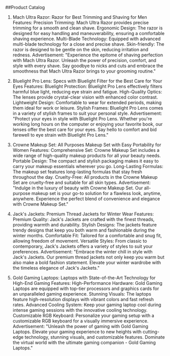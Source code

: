 ##Product Catalog
1. Mach Ultra Razor: Razor for Best Trimming and Shaving for Men
Features:
Precision Trimming: Mach Ultra Razor provides precise trimming for a smooth and clean shave.
Ergonomic Design: The razor is designed for easy handling and maneuverability, ensuring a comfortable shaving experience.
Multi-Blade Technology: Equipped with advanced multi-blade technology for a close and precise shave.
Skin-friendly: The razor is designed to be gentle on the skin, reducing irritation and redness.
Advertisement:
"Experience the epitome of shaving perfection with Mach Ultra Razor. Unleash the power of precision, comfort, and style with every shave. Say goodbye to nicks and cuts and embrace the smoothness that Mach Ultra Razor brings to your grooming routine."

2. Bluelight Pro Lens: Specs with Bluelight Filter for the Best Care for Your Eyes
Features:
Bluelight Protection: Bluelight Pro Lens effectively filters harmful blue light, reducing eye strain and fatigue.
High-Quality Optics: The lenses provide crystal-clear vision with enhanced color contrast.
Lightweight Design: Comfortable to wear for extended periods, making them ideal for work or leisure.
Stylish Frames: Bluelight Pro Lens comes in a variety of stylish frames to suit your personal style.
Advertisement:
"Protect your eyes in style with Bluelight Pro Lens. Whether you're working long hours on the computer or enjoying your favorite book, our lenses offer the best care for your eyes. Say hello to comfort and bid farewell to eye strain with Bluelight Pro Lens."

3. Crowne Makeup Set: All Purposes Makeup Set with Easy Portability for Women
Features:
Comprehensive Set: Crowne Makeup Set includes a wide range of high-quality makeup products for all your beauty needs.
Portable Design: The compact and stylish packaging makes it easy to carry your makeup essentials wherever you go.
Long-Lasting Formulas: The makeup set features long-lasting formulas that stay fresh throughout the day.
Cruelty-Free: All products in the Crowne Makeup Set are cruelty-free and suitable for all skin types.
Advertisement:
"Indulge in the luxury of beauty with Crowne Makeup Set. Our all-purpose makeup set is your go-to solution for a flawless look, anytime, anywhere. Experience the perfect blend of convenience and elegance with Crowne Makeup Set."

4. Jack's Jackets: Premium Thread Jackets for Winter Wear
Features:
Premium Quality: Jack's Jackets are crafted with the finest threads, providing warmth and durability.
Stylish Designs: The jackets feature trendy designs that keep you both warm and fashionable during the winter months.
Comfortable Fit: Tailored for a comfortable and snug fit, allowing freedom of movement.
Versatile Styles: From classic to contemporary, Jack's Jackets offers a variety of styles to suit your preferences.
Advertisement:
"Embrace the winter chill in style with Jack's Jackets. Our premium thread jackets not only keep you warm but also make a bold fashion statement. Elevate your winter wardrobe with the timeless elegance of Jack's Jackets."

5. Gold Gaming Laptops: Laptops with State-of-the-Art Technology for High-End Gaming
Features:
High-Performance Hardware: Gold Gaming Laptops are equipped with top-tier processors and graphics cards for an unparalleled gaming experience.
Stunning Visuals: The laptops feature high-resolution displays with vibrant colors and fast refresh rates.
Advanced Cooling System: Keep your gaming laptop cool during intense gaming sessions with the innovative cooling technology.
Customizable RGB Keyboard: Personalize your gaming setup with a customizable RGB keyboard for a visually immersive experience.
Advertisement:
"Unleash the power of gaming with Gold Gaming Laptops. Elevate your gaming experience to new heights with cutting-edge technology, stunning visuals, and customizable features. Dominate the virtual world with the ultimate gaming companion - Gold Gaming Laptops."
